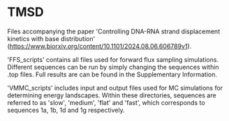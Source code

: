 # TMSD
Files accompanying the paper 'Controlling DNA-RNA strand displacement kinetics with base distribution' (https://www.biorxiv.org/content/10.1101/2024.08.06.606789v1).

'FFS_scripts' contains all files used for forward flux sampling simulations. Different sequences can be run by simply changing the sequences within .top files. Full results are can be found in the Supplementary Information.

'VMMC_scripts' includes input and output files used for MC simulations for determining energy landscapes. Within these directories, sequences are referred to as 'slow', 'medium', 'flat' and 'fast', which corresponds to sequences 1a, 1b, 1d and 1g respectively.
